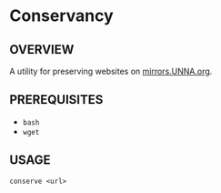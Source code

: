 # Conservancy

## OVERVIEW

A utility for preserving websites on [mirrors.UNNA.org](http://mirrors.unna.org/).

## PREREQUISITES

* `bash`
* `wget`

## USAGE

`conserve <url>`
